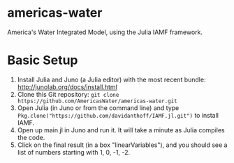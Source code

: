 # americas-water
America's Water Integrated Model, using the Julia IAMF framework.

# Basic Setup

1. Install Julia and Juno (a Julia editor) with the most recent bundle: http://junolab.org/docs/install.html
2. Clone this Git repository: `git clone  https://github.com/AmericasWater/americas-water.git`
3. Open Julia (in Juno or from the command line) and type `Pkg.clone("https://github.com/davidanthoff/IAMF.jl.git")` to install IAMF.
4. Open up main.jl in Juno and run it.  It will take a minute as Julia compiles the code.
5. Click on the final result (in a box "linearVariables"), and you should see a list of numbers starting with 1, 0, -1, -2.
